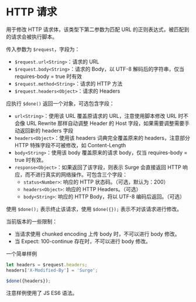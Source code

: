 # HTTP 请求

用于修改 HTTP 请求体，该类型下第二参数为匹配 URL 的正则表达式，被匹配到的请求会被执行脚本。

传入参数为 `$request`，字段为：

* `$request.url<String>`：请求的 URL
* `$request.body<String>`：请求的 Body，以 UTF-8 解码后的字符串，仅当 requires-body = true 时有效
* `$request.method<String>`：请求的 HTTP 方法
* `$request.headers<Object>`：请求的 Headers

应执行 `$done()` 返回一个对象，可选包含字段：

* `url<String>`：使用该 URL 覆盖原请求的 URL，注意使用脚本修改 URL 时不会像 URL Rewrite 那样自动调整 Header 的 Host 字段，如果需要调整需要手动返回新的 headers 字段
* `headers<Object>`：使用该 headers 词典完全覆盖原来的 headers，注意部分 HTTP 特殊字段不可被修改，如 Content-Length
* `body<String>`：使用该 body 覆盖原来的请求 body，仅当 requires-body = true 时有效。
* `response<Object>`：如果返回了该字段，则表示 Surge 会直接返回 HTTP 响应，而不进行真实的网络操作。可包含三个字段：
  * `status<Number>`: 响应的 HTTP 状态码。（可选，默认为：200）
  * `headers<Object>`: 响应的 HTTP Headers。（可选）
  * `body<String>`: 响应的 HTTP Body，将以 UTF-8 编码后返回。（可选）

使用 `$done();` 表示终止该请求，使用 `$done({});` 表示不对该请求进行修改。

当前版本的一些限制：

* 当请求使用 chunked encoding 上传 body 时，不可以进行 body 修改。
* 当 Expect: 100-continue 存在时，不可以进行 body 修改。

一个简单样例

```javascript
let headers = $request.headers;
headers['X-Modified-By'] = 'Surge';

$done({headers});
```

注意样例使用了 JS ES6 语法。
